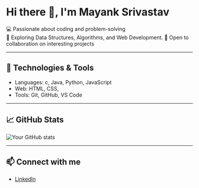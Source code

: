 # Hi there 👋, I'm Mayank Srivastav

💻 Passionate about coding and problem-solving  
🚀 Exploring Data Structures, Algorithms, and Web Development.
🌱 Open to collaboration on interesting projects  

---

## 🔧 Technologies & Tools
- Languages: c, Java, Python, JavaScript  
- Web: HTML, CSS, 
- Tools: Git, GitHub, VS Code  

---

## 📈 GitHub Stats
![Your GitHub stats](https://github-readme-stats.vercel.app/api?username=Mayank5693&show_icons=true&theme=radical)



---

## 📫 Connect with me
- [LinkedIn](https://www.linkedin.com/in/mayank-srivastav-3aab08344/)  


